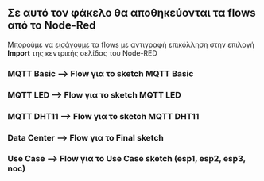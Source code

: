 ## Σε αυτό τον φάκελο θα αποθηκεύονται τα flows από το Node-Red

Μπορούμε να [εισάγουμε](https://nodered.org/docs/user-guide/editor/workspace/import-export) τα flows με αντιγραφή επικόλληση στην επιλογή **Import** της κεντρικής σελίδας του Node-RED

### MQTT Basic --> Flow για το sketch MQTT Basic
### MQTT LED --> Flow για το sketch MQTT LED 
### MQTT DHT11 --> Flow για το sketch MQTT DHT11 
### Data Center --> Flow για το Final sketch  
### Use Case --> Flow για το Use Case sketch (esp1, esp2, esp3, noc)

